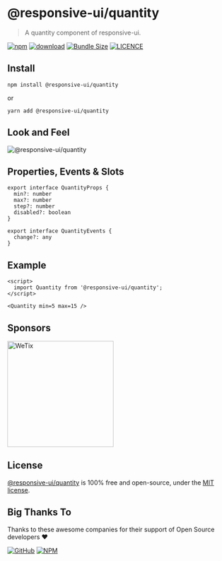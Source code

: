# @responsive-ui/quantity

> A quantity component of responsive-ui.

<p>

[![npm](https://img.shields.io/npm/v/@responsive-ui/quantity.svg)](https://www.npmjs.com/package/@responsive-ui/loader)
[![download](https://img.shields.io/npm/dw/@responsive-ui/quantity.svg)](https://www.npmjs.com/package/@responsive-ui/quantity)
[![Bundle Size](https://badgen.net/bundlephobia/minzip/%40responsive-ui%2Fquantity)](https://bundlephobia.com/result?p=@responsive-ui/quantity)
[![LICENCE](https://img.shields.io/github/license/wetix/responsive-ui)](https://github.com/wetix/responsive-ui/blob/master/LICENSE)

</p>

## Install

```console
npm install @responsive-ui/quantity
```

or

```console
yarn add @responsive-ui/quantity
```

## Look and Feel

<img src="https://user-images.githubusercontent.com/16622933/105789146-deb7a600-5fbc-11eb-85a5-24a1e4e0a56b.png"
alt="@responsive-ui/quantity" />

## Properties, Events & Slots

```
export interface QuantityProps {
  min?: number
  max?: number
  step?: number
  disabled?: boolean
}

export interface QuantityEvents {
  change?: any
}
```

## Example

```svelte
<script>
  import Quantity from '@responsive-ui/quantity';
</script>

<Quantity min=5 max=15 />
```

<!-- [Try it yourself in Svelte Repl](https://svelte.dev/repl/f2f4c638c5734107b3c72a8794a961ee?version=3.31.2) -->

## Sponsors

<img src="https://asset.wetix.my/images/logo/wetix.png" alt="WeTix" width="240px">

## License

[@responsive-ui/quantity](https://github.com/wetix/responsive-ui/tree/master/components/quantity) is 100% free and open-source, under the [MIT license](https://github.com/wetix/responsive-ui/blob/master/LICENSE).

## Big Thanks To

Thanks to these awesome companies for their support of Open Source developers ❤

[![GitHub](https://jstools.dev/img/badges/github.svg)](https://github.com/open-source)
[![NPM](https://jstools.dev/img/badges/npm.svg)](https://www.npmjs.com/)
